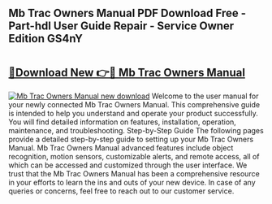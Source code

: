 ## Mb Trac Owners Manual PDF Download Free - Part-hdl User Guide Repair - Service Owner Edition GS4nY

# <h2><a href="http://bc48818.oget.top/?id=Mb+Trac+Owners+Manual">🔗Download New 👉🔴 Mb Trac Owners Manual</a></h2>

[![Mb Trac Owners Manual new download](https://i.imgur.com/5g1atiW.png)](http://bc48818.oget.top/?id=Mb+Trac+Owners+Manual)
Welcome to the user manual for your newly connected Mb Trac Owners Manual. This comprehensive guide is intended to help you understand and operate your product successfully. You will find detailed information on features, installation, operation, maintenance, and troubleshooting. Step-by-Step Guide The following pages provide a detailed step-by-step guide to setting up your Mb Trac Owners Manual. Mb Trac Owners Manual advanced features include object recognition, motion sensors, customizable alerts, and remote access, all of which can be accessed and customized through the user interface. We trust that the Mb Trac Owners Manual has been a comprehensive resource in your efforts to learn the ins and outs of your new device. In case of any queries or concerns, feel free to reach out to our customer service.
